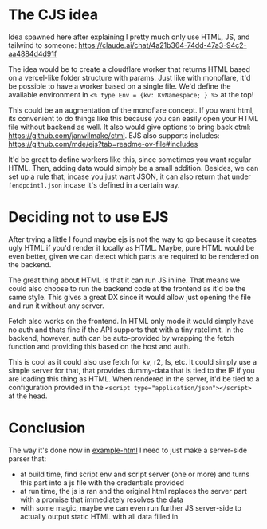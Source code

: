 # The CJS idea

Idea spawned here after explaining I pretty much only use HTML, JS, and tailwind to someone: https://claude.ai/chat/4a21b364-74dd-47a3-94c2-aa4884d4d91f

The idea would be to create a cloudflare worker that returns HTML based on a vercel-like folder structure with params. Just like with monoflare, it'd be possible to have a worker based on a single file. We'd define the available environment in `<% type Env = {kv: KvNamespace; } %>` at the top!

This could be an augmentation of the monoflare concept. If you want html, its convenient to do things like this because you can easily open your HTML file without backend as well. It also would give options to bring back ctml: https://github.com/janwilmake/ctml. EJS also supports includes: https://github.com/mde/ejs?tab=readme-ov-file#includes

It'd be great to define workers like this, since sometimes you want regular HTML. Then, adding data would simply be a small addition. Besides, we can set up a rule that, incase you just want JSON, it can also return that under `[endpoint].json` incase it's defined in a certain way.

# Deciding not to use EJS

After trying a little I found maybe ejs is not the way to go because it creates ugly HTML if you'd render it locally as HTML. Maybe, pure HTML would be even better, given we can detect which parts are required to be rendered on the backend.

The great thing about HTML is that it can run JS inline. That means we could also choose to run the backend code at the frontend as it'd be the same style. This gives a great DX since it would allow just opening the file and run it without any server.

Fetch also works on the frontend. In HTML only mode it would simply have no auth and thats fine if the API supports that with a tiny ratelimit. In the backend, however, auth can be auto-provided by wrapping the fetch function and providing this based on the host and auth.

This is cool as it could also use fetch for kv, r2, fs, etc. It could simply use a simple server for that, that provides dummy-data that is tied to the IP if you are loading this thing as HTML. When rendered in the server, it'd be tied to a configuration provided in the `<script type="application/json"></script>` at the head.

# Conclusion

The way it's done now in [example-html](example-html.html) I need to just make a server-side parser that:

- at build time, find script env and script server (one or more) and turns this part into a js file with the credentials provided
- at run time, the js is ran and the original html replaces the server part with a promise that immediately resolves the data
- with some magic, maybe we can even run further JS server-side to actually output static HTML with all data filled in
